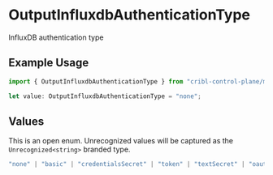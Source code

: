 # OutputInfluxdbAuthenticationType

InfluxDB authentication type

## Example Usage

```typescript
import { OutputInfluxdbAuthenticationType } from "cribl-control-plane/models/operations";

let value: OutputInfluxdbAuthenticationType = "none";
```

## Values

This is an open enum. Unrecognized values will be captured as the `Unrecognized<string>` branded type.

```typescript
"none" | "basic" | "credentialsSecret" | "token" | "textSecret" | "oauth" | Unrecognized<string>
```
